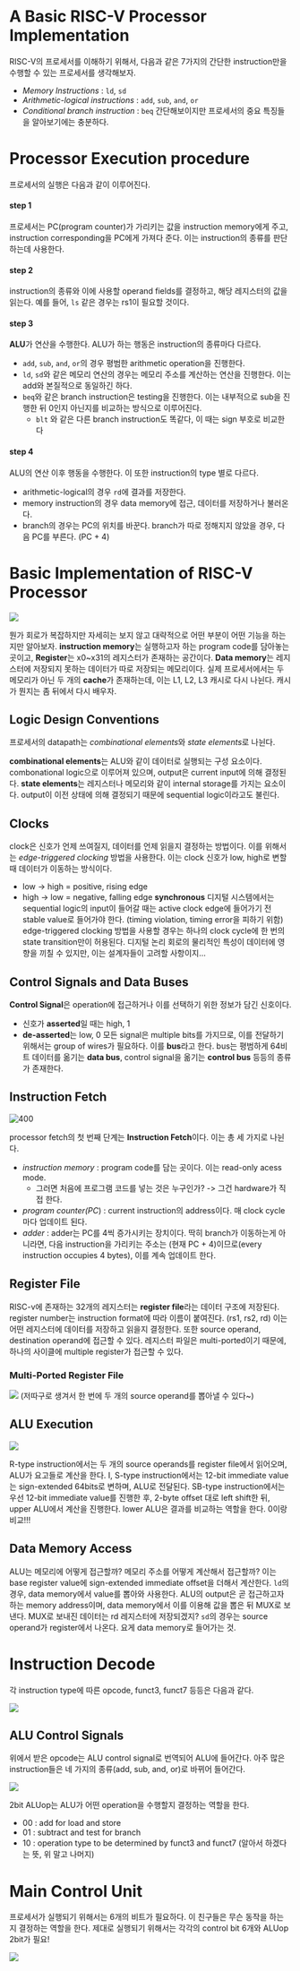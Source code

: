 # A Basic RISC-V Processor Implementation

RISC-V의 프로세서를 이해하기 위해서, 다음과 같은 7가지의 간단한 instruction만을 수행할 수 있는 프로세서를 생각해보자.
- *Memory Instructions* : `ld`, `sd`
- *Arithmetic-logical instructions* : `add`, `sub`, `and`, `or`
- *Conditional branch instruction* : `beq`
간단해보이지만 프로세서의 중요 특징들을 알아보기에는 충분하다. 
# Processor Execution procedure

프로세서의 실행은 다음과 같이 이루어진다.
#### step 1
프로세서는 PC(program counter)가 가리키는 값을 instruction memory에게 주고, instruction corresponding을 PC에게 가져다 준다. 이는  instruction의 종류를 판단하는데 사용한다.
#### step 2
instruction의 종류와 이에 사용할 operand fields를 결정하고, 해당 레지스터의 값을 읽는다. 예를 들어, `ls` 같은 경우는 rs1이 필요할 것이다.
#### step 3
**ALU**가 연산을 수행한다. ALU가 하는 행동은 instruction의 종류마다 다르다.
- `add`, `sub`, `and`, `or`의 경우 평범한 arithmetic operation을 진행한다.
- `ld`, `sd`와 같은 메모리 연산의 경우는 메모리 주소를 계산하는 연산을 진행한다. 이는 add와 본질적으로 동일하긴 하다.
- `beq`와 같은 branch instruction은 testing을 진행한다. 이는 내부적으로 sub을 진행한 뒤 0인지 아닌지를 비교하는 방식으로 이루어진다. 
	- `blt` 와 같은 다른 branch instruction도 똑같다, 이 때는 sign 부호로 비교한다
#### step 4
ALU의 연산 이후 행동을 수행한다. 이 또한 instruction의 type 별로 다르다. 
- arithmetic-logical의 경우 `rd`에 결과를 저장한다.
- memory instruction의 경우 data memory에 접근, 데이터를 저장하거나 불러온다.
- branch의 경우는 PC의 위치를 바꾼다. branch가 따로 정해지지 않았을 경우, 다음 PC를 부른다. (PC + 4)
# Basic Implementation of RISC-V Processor

![](https://i.imgur.com/Ud1L7p2.png)

뭔가 회로가 복잡하지만 자세히는 보지 않고 대략적으로 어떤 부분이 어떤 기능을 하는지만 알아보자. **instruction memory**는 실행하고자 하는 program code를 담아놓는 곳이고, **Register**는 x0~x31의 레지스터가 존재하는 공간이다. **Data memory**는 레지스터에 저장되지 못하는 데이터가 따로 저장되는 메모리이다. 
실제 프로세서에서는 두 메모리가 아닌 두 개의 **cache**가 존재하는데, 이는 L1, L2, L3 캐시로 다시 나뉜다. 캐시가 뭔지는 좀 뒤에서 다시 배우자.
## Logic Design Conventions

프로세서의 datapath는 *combinational elements*와 *state elements*로 나뉜다. 

**combinational elements**는 ALU와 같이 데이터로 실행되는 구성 요소이다. combonational logic으로 이루어져 있으며, output은 current input에 의해 결정된다.
**state elements**는 레지스터나 메모리와 같이 internal storage를 가지는 요소이다. output이 이전 상태에 의해 결정되기 때문에 sequential logic이라고도 불린다.
## Clocks

clock은 신호가 언제 쓰여질지, 데이터를 언제 읽을지 결정하는 방법이다. 이를 위해서는 *edge-triggered clocking* 방법을 사용한다. 이는 clock 신호가 low, high로 변할 때 데이터가 이동하는 방식이다.
- low -> high = positive, rising edge
- high -> low = negative, falling edge
**synchronous** 디지털 시스템에서는 sequential logic의 input이 들어갈 때는 active clock edge에 들어가기 전 stable value로 들어가야 한다. (timing violation, timing error을 피하기 위함)
edge-triggered clocking 방법을 사용할 경우는 하나의 clock cycle에 한 번의 state transition만이 허용된다. 
디지털 논리 회로의 물리적인 특성이 데이터에 영향을 끼칠 수 있지만, 이는 설계자들이 고려할 사항이지...
## Control Signals and Data Buses

**Control Signal**은 operation에 접근하거나 이를 선택하기 위한 정보가 담긴 신호이다. 
- 신호가 **asserted**일 때는 high, 1
- **de-asserted**는 low, 0
모든 signal은 multiple bits를 가지므로, 이를 전달하기 위해서는 group of wires가 필요하다. 이를 **bus**라고 한다.
bus는 평범하게 64비트 데이터를 옮기는 **data bus**, control signal을 옮기는 **control bus** 등등의 종류가 존재한다. 
## Instruction Fetch

![400](https://i.imgur.com/T1civJC.png)

processor fetch의 첫 번째 단계는 **Instruction Fetch**이다. 이는 총 세 가지로 나뉜다.
- *instruction memory* : program code를 담는 곳이다. 이는 read-only acess mode.
	- 그러면 처음에 프로그램 코드를 넣는 것은 누구인가? -> 그건 hardware가 직접 한다.
- *program counter(PC*) : current instruction의 address이다. 매 clock cycle마다 업데이트 된다.
- *adder* : adder는 PC를 4씩 증가시키는 장치이다. 딱히 branch가 이동하는게 아니라면, 다음 instruction을 가리키는 주소는 (현재 PC + 4)이므로(every instruction occupies 4 bytes), 이를 계속 업데이트 한다.
## Register File

RISC-v에 존재하는 32개의 레지스터는 **register file**라는 데이터 구조에 저장된다. register number는 instruction format에 따라 이름이 붙여진다. (rs1, rs2, rd) 이는 어떤 레지스터에 데이터를 저장하고 읽을지 결정한다. 또한 source operand, destination operand에 접근할 수 있다. 
레지스터 파일은 multi-ported이기 때문에, 하나의 사이클에 multiple register가 접근할 수 있다. 
### Multi-Ported Register File

![](https://i.imgur.com/TnsWBOw.png)
(저따구로 생겨서 한 번에 두 개의 source operand를 뽑아낼 수 있다~)
## ALU Execution

![](https://i.imgur.com/JoHtyNF.png)

R-type instruction에서는 두 개의 source operands를 register file에서 읽어오며, ALU가 요고들로 계산을 한다. 
I, S-type instruction에서는 12-bit immediate value는 sign-extended 64bits로 변하며, ALU로 전달된다. 
SB-type instruction에서는 우선 12-bit immediate value를 진행한 후, 2-byte offset 대로 left shift한 뒤, upper ALU에서 계산을 진행한다. lower ALU은 결과를 비교하는 역할을 한다. 0이랑 비교!!!
## Data Memory Access

ALU는 메모리에 어떻게 접근할까? 메모리 주소를 어떻게 계산해서 접근할까?
이는 base register value에 sign-extended immediate offset을 더해서 계산한다.
`ld`의 경우, data memory에서 value를 뽑아와 사용한다. ALU의 output은 곧 접근하고자 하는 memory address이며, data memory에서 이를 이용해 값을 뽑은 뒤 MUX로 보낸다. MUX로 보내진 데이터는 rd 레지스터에 저장되겠지?
`sd`의 경우는 source operand가 register에서 나온다. 요게 data memory로 들어가는 것.
# Instruction Decode

각 instruction type에 따른 opcode, funct3, funct7 등등은 다음과 같다.

![](https://i.imgur.com/3zSWZKG.png)
## ALU Control Signals

위에서 받은 opcode는 ALU control signal로 번역되어 ALU에 들어간다. 아주 많은 instruction들은 네 가지의 종류(add, sub, and, or)로 바뀌어 들어간다.

![](https://i.imgur.com/UvGTXOu.png)

2bit ALUop는 ALU가 어떤 operation을 수행할지 결정하는 역할을 한다. 
- 00 : add for load and store
- 01 : subtract and test for branch
- 10 : operation type to be determined by funct3 and funct7 (알아서 하겠다는 뜻, 위 말고 나머지)
# Main Control Unit

프로세서가 실행되기 위해서는 6개의 비트가 필요하다. 이 친구들은 무슨 동작을 하는 지 결정하는 역할을 한다. 제대로 실행되기 위해서는 각각의 control bit 6개와 ALUop 2bit가 필요!

![](https://i.imgur.com/OwTjkAO.png)

